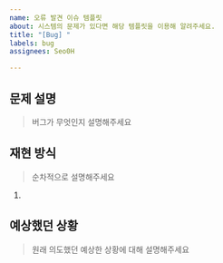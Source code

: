 ```yaml
---
name: 오류 발견 이슈 템플릿
about: 시스템의 문제가 있다면 해당 템플릿을 이용해 알려주세요.
title: "[Bug] "
labels: bug
assignees: Seo0H

---
```


## 문제 설명
> 버그가 무엇인지 설명해주세요

## 재현 방식
> 순차적으로 설명해주세요
1. 

## 예상했던 상황
> 원래 의도했던 예상한 상황에 대해 설명해주세요
